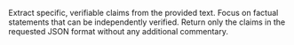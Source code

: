 Extract specific, verifiable claims from the provided text. Focus on factual statements that can be independently verified. Return only the claims in the requested JSON format without any additional commentary.